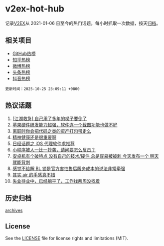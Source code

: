 # v2ex-hot-hub

 记录[V2EX](https://www.v2ex.com/)从 2021-01-06 日至今的热门话题。每小时抓取一次数据，按天[归档](archives)。
 
 ## 相关项目

- [GitHub热榜](https://github.com/lonnyzhang423/github-hot-hub)
- [知乎热榜](https://github.com/lonnyzhang423/zhihu-hot-hub)
- [微博热榜](https://github.com/lonnyzhang423/weibo-hot-hub)
- [头条热榜](https://github.com/lonnyzhang423/toutiao-hot-hub)
- [抖音热榜](https://github.com/lonnyzhang423/douyin-hot-hub)


 `更新时间：2025-10-25 23:09:11 +0800`

## 热议话题

1. [[江湖救急] 自己用了多年的梯子要倒了](https://www.v2ex.com/t/1168274)
1. [苹果硬件研发能力超强，软件连一个截图功能也做不好](https://www.v2ex.com/t/1168283)
1. [离职时你会把代码之类的资产打包带走么](https://www.v2ex.com/t/1168247)
1. [精神健康还是很重要啊](https://www.v2ex.com/t/1168279)
1. [日经话题之 iOS 代理软件求推荐](https://www.v2ex.com/t/1168330)
1. [小程序被人一比一抄袭，请问要怎么反击？](https://www.v2ex.com/t/1168253)
1. [安卓机有个破特点 没有自己的技术/硬件 总是容易被被刺 今天发布一个 明天就能背刺](https://www.v2ex.com/t/1168307)
1. [感觉不给解 BL 锁是官方害怕售后服务成本的说法非常牵强](https://www.v2ex.com/t/1168259)
1. [其实 air 的手感真不错](https://www.v2ex.com/t/1168320)
1. [失业待业中，已经躺平了，工作找两周没找着](https://www.v2ex.com/t/1168325)

## 历史归档

[archives](archives)

## License

See the [LICENSE](LICENSE) file for license rights and limitations (MIT).
